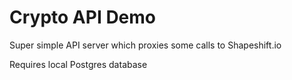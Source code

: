 # Crypto API Demo

Super simple API server which proxies some calls to Shapeshift.io

Requires local Postgres database
